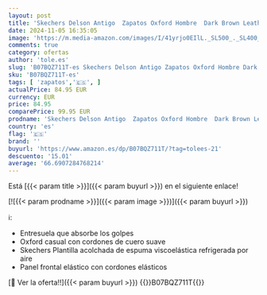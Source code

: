 ```yaml
---
layout: post
title: 'Skechers Delson Antigo  Zapatos Oxford Hombre  Dark Brown Leather  42 EU'
date: 2024-11-05 16:35:05
image: 'https://m.media-amazon.com/images/I/41yrjo0EIlL._SL500_._SL400_.jpg'
comments: true
category: ofertas
author: 'tole.es'
slug: 'B07BQZ711T-es Skechers Delson Antigo Zapatos Oxford Hombre Dark Brown...'
sku: 'B07BQZ711T-es'
tags: [ 'zapatos','🇪🇸', ]
actualPrice: 84.95 EUR
currency: EUR
price: 84.95
comparePrice: 99.95 EUR
prodname: 'Skechers Delson Antigo  Zapatos Oxford Hombre  Dark Brown Leather  42 EU'
country: 'es'
flag: '🇪🇸'
brand: ''
buyurl: 'https://www.amazon.es/dp/B07BQZ711T/?tag=tolees-21'
descuento: '15.01'
average: '66.6907284768214'
---
```


Está [{{< param title >}}]({{< param buyurl >}}) en el siguiente enlace!

[![{{< param prodname >}}]({{< param image >}})]({{< param buyurl >}})

ℹ️:

- Entresuela que absorbe los golpes
- Oxford casual con cordones de cuero suave
- Skechers Plantilla acolchada de espuma viscoelástica refrigerada por aire
- Panel frontal elástico con cordones elásticos

[🛒 Ver la oferta!!]({{< param buyurl >}})
{{<world>}}B07BQZ711T{{</world>}}
